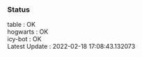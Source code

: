 ### Status


table : OK  
hogwarts : OK  
icy-bot : OK  
Latest Update : 2022-02-18 17:08:43.132073
